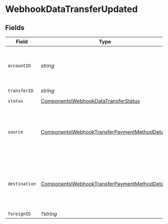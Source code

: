 # WebhookDataTransferUpdated


## Fields

| Field                                                                                                            | Type                                                                                                             | Required                                                                                                         | Description                                                                                                      |
| ---------------------------------------------------------------------------------------------------------------- | ---------------------------------------------------------------------------------------------------------------- | ---------------------------------------------------------------------------------------------------------------- | ---------------------------------------------------------------------------------------------------------------- |
| `accountID`                                                                                                      | *string*                                                                                                         | :heavy_check_mark:                                                                                               | The accountID which facilitated the transfer.                                                                    |
| `transferID`                                                                                                     | *string*                                                                                                         | :heavy_check_mark:                                                                                               | N/A                                                                                                              |
| `status`                                                                                                         | [Components\WebhookDataTransferStatus](../../Models/Components/WebhookDataTransferStatus.md)                     | :heavy_check_mark:                                                                                               | N/A                                                                                                              |
| `source`                                                                                                         | [Components\WebhookTransferPaymentMethodDetails](../../Models/Components/WebhookTransferPaymentMethodDetails.md) | :heavy_check_mark:                                                                                               | Payment method details for the source or destination of a transfer.                                              |
| `destination`                                                                                                    | [Components\WebhookTransferPaymentMethodDetails](../../Models/Components/WebhookTransferPaymentMethodDetails.md) | :heavy_check_mark:                                                                                               | Payment method details for the source or destination of a transfer.                                              |
| `foreignID`                                                                                                      | *?string*                                                                                                        | :heavy_minus_sign:                                                                                               | N/A                                                                                                              |